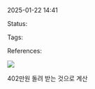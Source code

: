 2025-01-22 14:41

Status:

Tags:

References:

![](https://i.imgur.com/TVWNtcQ.png)

402만원 돌려 받는 것으로 계산